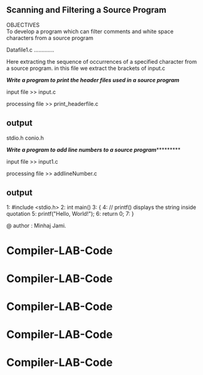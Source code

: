 Scanning and Filtering a Source Program
----------------------------------------------------------------------------------------------------------

OBJECTIVES  
To develop a program which can filter comments and white space characters from a source program


Datafile1.c
.............

Here extracting the sequence of occurrences of a specified character from a source program.
in this file we extract the brackets of input.c


*******Write a program to print the header files used in a source program*******

input file >> input.c

processing file >> print_headerfile.c
 
output
--------
stdio.h	
conio.h

*******Write a program to add line numbers to a source program****************

input file >> input1.c

processing file >> addlineNumber.c

output
--------


1: #include <stdio.h>
2: int main()
3: {
4:  // printf() displays the string inside quotation
5: printf("Hello, World!");
6:    return 0;
7: }


@ author : Minhaj Jami.







# Compiler-LAB-Code
# Compiler-LAB-Code
# Compiler-LAB-Code
# Compiler-LAB-Code
# Compiler-LAB-Code
